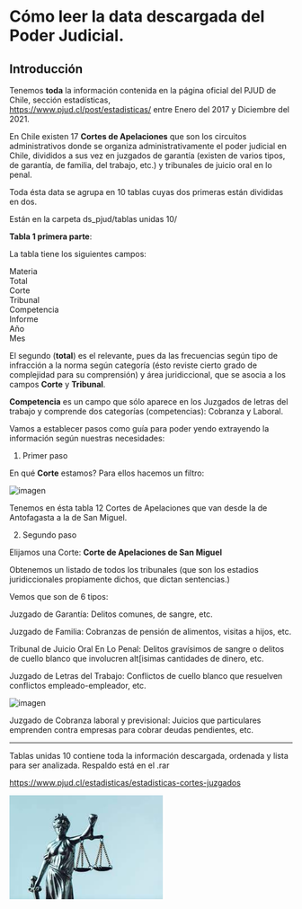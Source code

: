 # Cómo leer la data descargada del Poder Judicial.

## Introducción

Tenemos **toda** la información contenida en la página oficial del PJUD de Chile, sección estadísticas,\
https://www.pjud.cl/post/estadisticas/
entre Enero del 2017 y Diciembre del 2021.

En Chile existen 17 **Cortes de Apelaciones** que son los circuitos administrativos donde se organiza administrativamente el poder judicial en  Chile, divididos a sus vez en juzgados de garantía (existen de varios tipos, de garantía, de familia, del trabajo, etc.) y tribunales de juicio oral en lo penal.

Toda ésta data se agrupa en 10 tablas cuyas dos primeras están divididas en dos.

Están en la carpeta ds_pjud/tablas unidas 10/

**Tabla 1 primera parte**:

La tabla tiene los siguientes campos:

Materia\
Total\
Corte\
Tribunal\
Competencia\
Informe\
Año\
Mes

El segundo (**total**) es el relevante, pues da las frecuencias según tipo de
infracción a la norma según categoría (ésto reviste cierto grado de complejidad para su comprensión) y área juridiccional, que se asocia a los campos **Corte** y **Tribunal**. 

**Competencia** es un campo que sólo aparece en los Juzgados de letras del trabajo
y comprende dos categorías (competencias): Cobranza y Laboral.

Vamos a establecer pasos como guía para poder yendo extrayendo la información según nuestras necesidades:

1. Primer paso

En qué **Corte** estamos? Para ellos hacemos un filtro: 

![imagen](https://user-images.githubusercontent.com/50757247/156581224-a96dd67e-8261-4431-9c0e-cb2c30e35ca5.png)

Tenemos en ésta tabla 12 Cortes de Apelaciones que van desde la de Antofagasta a la de San Miguel.

2. Segundo paso

Elijamos una Corte: **Corte de Apelaciones de San Miguel** 

Obtenemos un listado de todos los tribunales (que son los estadios juridiccionales propiamente dichos, que dictan sentencias.)

Vemos que son de 6 tipos:

Juzgado de Garantía: Delitos comunes, de sangre, etc.

Juzgado de Familia: Cobranzas de pensión de alimentos, visitas a hijos, etc.

Tribunal de Juicio Oral En Lo Penal: Delitos gravísimos de sangre o delitos de cuello blanco que involucren alt[isimas cantidades de dinero, etc.

Juzgado de Letras del Trabajo: Conflictos de cuello blanco que resuelven conflictos empleado-empleador, etc.

![imagen](https://user-images.githubusercontent.com/50757247/156592230-8d350065-a164-4228-a6e6-0901ad1f9dba.png)

Juzgado de Cobranza laboral y previsional: Juicios que particulares emprenden contra empresas para cobrar deudas pendientes, etc.

***







Tablas unidas 10 contiene toda la información descargada, ordenada y lista para ser analizada.
Respaldo está en el .rar

https://www.pjud.cl/estadisticas/estadisticas-cortes-juzgados

![alt text](pj.jpg)


